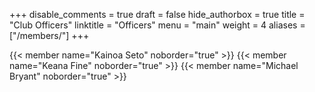 +++
disable_comments = true
draft = false
hide_authorbox = true
title = "Club Officers"
linktitle = "Officers"
menu = "main"
weight = 4
aliases = ["/members/"]
+++

{{< member name="Kainoa Seto" noborder="true" >}}
{{< member name="Keana Fine" noborder="true" >}}
{{< member name="Michael Bryant" noborder="true" >}}
